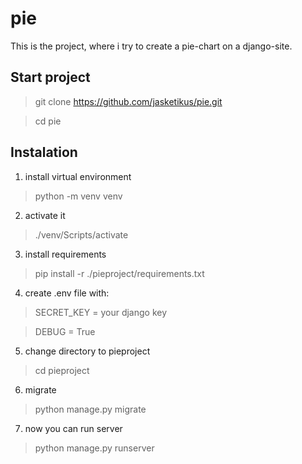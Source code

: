 # pie
This is the project, where i try to create a pie-chart on a django-site.
## Start project
 > git clone https://github.com/jasketikus/pie.git

 > cd pie
## Instalation
1. install virtual environment 
> python -m venv venv
2. activate it
> ./venv/Scripts/activate
3. install requirements
> pip install -r ./pieproject/requirements.txt
4. create .env file with:
> SECRET_KEY = your django key

> DEBUG = True
5. change directory to pieproject
> cd pieproject
6. migrate
> python manage.py migrate
7. now you can run server
> python manage.py runserver
